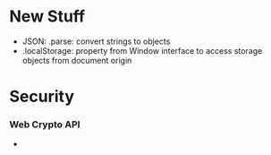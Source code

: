 # New Stuff
- JSON:  .parse: convert strings to objects
- .localStorage: property from Window interface to access storage objects from document origin

# Security
### Web Crypto API
 - 